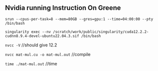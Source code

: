 ## Nvidia running Instruction On Greene
`srun --cpus-per-task=8 --mem=80GB --gres=gpu:1 --time=04:00:00 --pty /bin/bash`

`singularity exec --nv /scratch/work/public/singularity/cuda12.2.2-cudnn8.9.4-devel-ubuntu22.04.3.sif /bin/bash`

`nvcc -V` //should give 12.2

`nvcc mat-mul.cu -o mat-mul.out` //compile

`time ./mat-mul.out` //time
